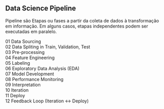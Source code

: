 <h2>Data Science Pipeline</h2>
<p>Pipeline são Etapas ou fases a partir da coleta de dados à transformação em informação. Em alguns casos, etapas independentes podem ser executadas em paralelo.</p>
<p>
01 Data Sourcing<br>
02 Data Spliting in Train, Validation, Test<br>
03 Pre-processing<br>
04 Feature Engineering<br>
05 Labeling<br>
06 Exploratory Data Analysis (EDA)<br>
07 Model Development<br>
08 Performance Monitoring<br>
09 Interpretation<br>
10 Iteration<br>
11 Deploy<br>
12 Feedback Loop (Iteration <-> Deploy)
</p>
